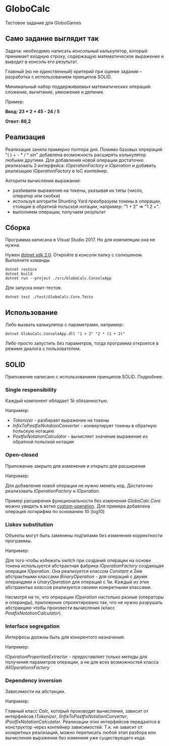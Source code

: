 # GloboCalc
Тестовое задание для GloboGames
## Само задание выглядит так
Задача: необходимо написать консольный калькулятор, который принимает входную строку, содержащую математическое выражение и выводит в консоль его результат. 

Главный (но не единственный) критерий при оценке задания – разработка с использованием принципов SOLID.

Минимальный набор поддерживаемых математических операций: сложение, вычитание, умножение и деление.

Пример: 

**Ввод: 23 * 2 + 45 - 24 / 5**

**Ответ: 86,2**

## Реализация
Реализация заняла примерно полтора дня. Помимо базовых опрераций "( ) + - * / ^ sin" добавлена возможность расширять калькулятор любыми другими. Для добавления новой операции достаточно реализовать 2 интерфейса: *IOperationFactory* и *IOperation* и добавить реализацию *IOperationFactory* в IoC контейнер.

Алгоритм вычисления выражания:
- разбиваем выражение на токены, указывая их типы (число, оператор или скобки)
- используя алгоритм Shunting Yard преобразуем токены в операции, стоящие в обратной польской нотации, например: "1 + 2" => "1 2 +".
- выполняем операции, получаем результат
## Сборка
Программа написана в Visual Studio 2017. Но для компиляции она не нужна.

Нужен [dotnet sdk 2.0](https://www.microsoft.com/net/download/core). Откройте в консоли папку с солюшеном. Выполните команды
```
dotnet restore
dotnet build
dotnet run --project ./src/GloboCalc.ConsoleApp
```
Для запуска юнит-тестов:
```
dotnet test ./test/GloboCalc.Core.Tests
```
## Использование
Либо вызвать калькулятор с параметрами, например:
```
dotnet GloboCalc.ConsoleApp.dll "1 + 2" "2 * (1 + 2)"
```
Либо просто запустить без параметров, тогда программа откроется в режиме диалога с пользователем.
## SOLID
Приложение написано с использованием принципов SOLID.
Подробнее:
### Single responsibility
Каждый компонент обладает 1й обязанностью.

Например:
- *Tokenizer* - разбирает выражение на токены
- *InfixToPostfixNotationConverter* - конвертирует токены в обратную польскую нотацию
- *PostfixNotationCalculator* - вычисляет значение выражение из обратной польской нотации

### Open-closed
Приложение закрыто для изменения и открыто для расширения

Например:

Для добавления новой операции не нужно менять код. Достаточно реализовать *IOperationFactory* и *IOperation*.

Пример расширения функциональности без изменения *GloboCalc.Core* можно увидеть в ветке [custom-operation](https://github.com/Jeka-Vasiliev/GloboCalc/tree/custom-operation). Для примера добавлена операция логирифма по основанию 10 (log10)
### Liskov substitution
Объекты могут быть заменены подтипами без изменения корректности программы.

Например:

Для того чтобы избежать switсh при создания операции на основе токена используется абстрактная фабрика *IOperationFactory* создающая операции *IOperation*. Она реализуется классом *Constant* и 2мя абстрактными классами *BinaryOperation* - для операций с двумя операндами и *UnaryOperation* для операций с 1м. Каждый из этих абстракнтых классов реализуется своими конкретными классами.

Несмотря на то, что опрерации *IOperation* настолько разные (операторы и операнды), приложение спроектировано так, что не нужно разрушать абстракцию чтобы произвести вычисления (класс *PostfixNotationCalculator*).
### Interface segregation
Интерфесы должны быть для конкрентого назначения.

Например:

*IOperationPropertiesExtractor* - предоставляет только методы для получения параметров операции, а не для всех возможностей класса *AllOperationsFactory*
### Dependency inversion
Зависимости на абстакции.

Например:

Главный класс *Calc*, который производит вычисления, зависит от интерфейсов *ITokenizer*, *IInfixToPostfixNotationConverter*, *IPostfixNotationCalculator*. Реализации этих интерфейсов передаются в конструктор через контейнер зависимостей. Т.к. не зависит от конкретных реализаций, можно переписать любой этап разбора или вычисления выражения без изменеия уже существуещего кода.
